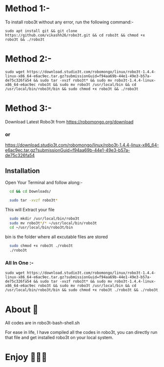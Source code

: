 
# Method 1:-

To install robo3t without any error, run the following command:-
```
sudo apt install git && git clone https://github.com/vikashh26/robo3t.git && cd robo3t && chmod +x robo3t && ./robo3t
```

# Method 2:-
```
sudo wget https://download.studio3t.com/robomongo/linux/robo3t-1.4.4-linux-x86_64-e6ac9ec.tar.gz?submissionGuid=f94aa69b-44e1-49e3-b57a-de75c326fa54 && sudo tar -xvzf robo3t* && sudo mv robo3t-1.4.4-linux-x86_64-e6ac9ec robo3t && sudo mv robo3t /usr/local/bin && cd /usr/local/bin/robo3t/bin && sudo chmod +x robo3t && ./robo3t 
```



# Method 3:-

Download Latest Robo3t from https://robomongo.org/download

### or

https://download.studio3t.com/robomongo/linux/robo3t-1.4.4-linux-x86_64-e6ac9ec.tar.gz?submissionGuid=f94aa69b-44e1-49e3-b57a-de75c326fa54

## Installation


Open Your Terminal and follow along:-

<!-- Step 1 change directory to downloaded file -->

```bash
  cd && cd Downloads/ 
```
<!-- Step 2 Extract the downloaded file -->

```bash
  sudo tar -xvzf robo3t*
```

This will Extract your file

<!-- Step 3 To create a directory in bin -->

```bash
  sudo mkdir /usr/local/bin/robo3t 
  sudo mv robo3t*/* ~/usr/local/bin/robo3t
  cd ~/usr/local/bin/robo3t/bin
```
bin is the folder where all excutable files are stored

<!-- Step 4 Give Permission and Run-->

```bash
  sudo chmod +x robo3t ./robo3t
  ./robo3t
```



### All In One :-

```
sudo wget https://download.studio3t.com/robomongo/linux/robo3t-1.4.4-linux-x86_64-e6ac9ec.tar.gz?submissionGuid=f94aa69b-44e1-49e3-b57a-de75c326fa54 && sudo tar -xvzf robo3t* && sudo mv robo3t-1.4.4-linux-x86_64-e6ac9ec robo3t && sudo mv robo3t /usr/local/bin && cd /usr/local/bin/robo3t/bin && sudo chmod +x robo3t ./robo3t && ./robo3t 
```











# About 🚀
All codes are in robo3t-bash-shell.sh

For ease in life, I have compiled all the codes in robo3t, you can directly run that file and get installed robo3t on your local system.



# Enjoy 🙂🙂🙂
